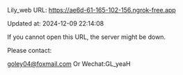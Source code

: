 Lily_web URL: https://ae6d-61-165-102-156.ngrok-free.app

Updated at: 2024-12-09 22:14:08

If you cannot open this URL, the server might be down.

Please contact: 

goley04@foxmail.com Or Wechat:GL_yeaH